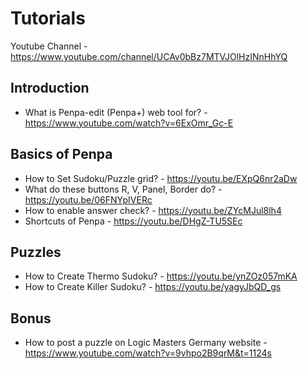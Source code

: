 # Tutorials
Youtube Channel - https://www.youtube.com/channel/UCAv0bBz7MTVJOlHzINnHhYQ

## Introduction
* What is Penpa-edit (Penpa+) web tool for? - https://www.youtube.com/watch?v=6ExOmr_Gc-E

## Basics of Penpa
* How to Set Sudoku/Puzzle grid? - https://youtu.be/EXpQ6nr2aDw
* What do these buttons R, V, Panel, Border do? - https://youtu.be/06FNYpIVERc
* How to enable answer check? - https://youtu.be/ZYcMJul8lh4
* Shortcuts of Penpa - https://youtu.be/DHgZ-TU5SEc

## Puzzles
* How to Create Thermo Sudoku? - https://youtu.be/ynZOz057mKA
* How to Create Killer Sudoku? - https://youtu.be/yagyJbQD_gs

## Bonus
* How to post a puzzle on Logic Masters Germany website - https://www.youtube.com/watch?v=9vhpo2B9qrM&t=1124s
